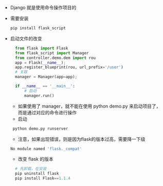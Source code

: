 - Django 就是使用命令操作项目的

- 需要安装 
  ```py
  pip install flask_script
  ```

- 启动文件的改变
  ```py
    from flask import Flask
    from flask_script import Manager
    from controller.demo.dem import rou
    app = Flask(__name__);
    app.register_blueprint(rou, url_prefix='/user')
    # 关联
    manager = Manager(app=app);

    if __name__ == '__main__':
        # 启动
        manager.run()
  ```
  - 如果使用了 manager，就不能在使用 python demo.py 来启动项目了，而是通过对应的命令进行操作
  - 启动
  ```py
   python demo.py runserver
  ```
  - 注意，如果出现错误，则是因为flask的版本过高，需要降一下级
  ```py
  No module named 'flask._compat'
  ```
  - 改变 flask 的版本
  ```py
    # 先卸载，在安装
    pip uninstall flask
    pip install Flask==1.1.4
  ```